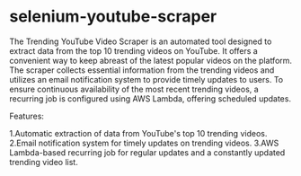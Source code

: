 # selenium-youtube-scraper

The Trending YouTube Video Scraper is an automated tool designed to extract data from the top 10 trending videos on YouTube. It offers a convenient way to keep abreast of the latest popular videos on the platform. The scraper collects essential information from the trending videos and utilizes an email notification system to provide timely updates to users. To ensure continuous availability of the most recent trending videos, a recurring job is configured using AWS Lambda, offering scheduled updates.

Features:

1.Automatic extraction of data from YouTube's top 10 trending videos.
2.Email notification system for timely updates on trending videos.
3.AWS Lambda-based recurring job for regular updates and a constantly updated trending video list.
